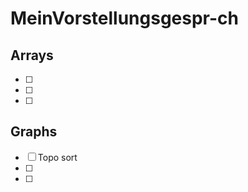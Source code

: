 # MeinVorstellungsgespr-ch

## Arrays
- [ ] 
- [ ] 
- [ ] 

## Graphs
- [ ] Topo sort
- [ ] 
- [ ] 
